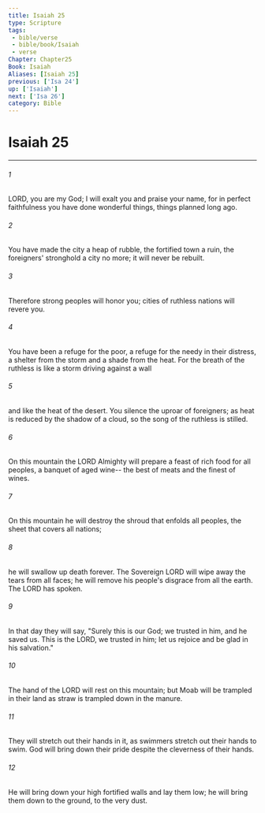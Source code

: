 ```yaml
---
title: Isaiah 25
type: Scripture
tags:
 - bible/verse
 - bible/book/Isaiah
 - verse
Chapter: Chapter25
Book: Isaiah
Aliases: [Isaiah 25]
previous: ['Isa 24']
up: ['Isaiah']
next: ['Isa 26']
category: Bible
---
```

# Isaiah 25

***


###### 1 
LORD, you are my God; I will exalt you and praise your name, for in perfect faithfulness you have done wonderful things, things planned long ago. 

###### 2 
You have made the city a heap of rubble, the fortified town a ruin, the foreigners' stronghold a city no more; it will never be rebuilt. 

###### 3 
Therefore strong peoples will honor you; cities of ruthless nations will revere you. 

###### 4 
You have been a refuge for the poor, a refuge for the needy in their distress, a shelter from the storm and a shade from the heat. For the breath of the ruthless is like a storm driving against a wall 

###### 5 
and like the heat of the desert. You silence the uproar of foreigners; as heat is reduced by the shadow of a cloud, so the song of the ruthless is stilled. 

###### 6 
On this mountain the LORD Almighty will prepare a feast of rich food for all peoples, a banquet of aged wine-- the best of meats and the finest of wines. 

###### 7 
On this mountain he will destroy the shroud that enfolds all peoples, the sheet that covers all nations; 

###### 8 
he will swallow up death forever. The Sovereign LORD will wipe away the tears from all faces; he will remove his people's disgrace from all the earth. The LORD has spoken. 

###### 9 
In that day they will say, "Surely this is our God; we trusted in him, and he saved us. This is the LORD, we trusted in him; let us rejoice and be glad in his salvation." 

###### 10 
The hand of the LORD will rest on this mountain; but Moab will be trampled in their land as straw is trampled down in the manure. 

###### 11 
They will stretch out their hands in it, as swimmers stretch out their hands to swim. God will bring down their pride despite the cleverness of their hands. 

###### 12 
He will bring down your high fortified walls and lay them low; he will bring them down to the ground, to the very dust. 

